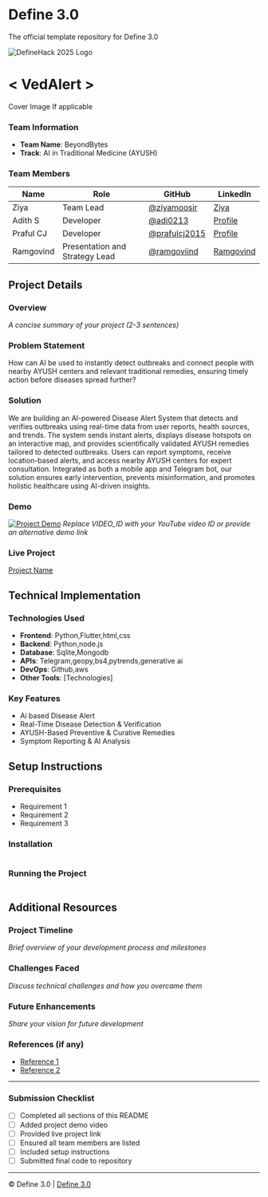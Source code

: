 
# Define 3.0
The official template repository for Define 3.0

![DefineHack 2025 Logo](https://github.com/user-attachments/assets/8173bc16-418e-4912-b500-c6427e4ba4b6)



# < VedAlert >
 Cover Image  If applicable

### Team Information
- **Team Name**: BeyondBytes 
- **Track**: AI in Traditional Medicine (AYUSH)

### Team Members
| Name | Role | GitHub | LinkedIn |
|------|------|--------|----------|
| Ziya  | Team Lead | [@ziyamoosir](https://github.com/ziyamoosir) | [Ziya](https://www.linkedin.com/in/ziya-m-a950152bb/) |
| Adith S | Developer | [@adi0213](https://github.com/adi0213) | [Profile](https://linkedin.com/in/username) |
| Praful CJ | Developer | [@prafulcj2015](https://github.com/prafulcj2015 ) | [Profile](https://linkedin.com/in/username) |
| Ramgovind | Presentation and Strategy Lead | [@ramgoviind](https://github.com/ramgoviind) | [Ramgovind](https://www.linkedin.com/in/ram-govind-7968892a2/) |

## Project Details

### Overview
_A concise summary of your project (2-3 sentences)_

### Problem Statement
How can AI be used to instantly detect outbreaks and connect people with nearby AYUSH centers and relevant traditional remedies, ensuring timely action before diseases spread further?

### Solution
We are building an AI-powered Disease Alert System that detects and verifies outbreaks using real-time data from user reports, health sources, and trends. The system sends instant alerts, displays disease hotspots on an interactive map, and provides scientifically validated AYUSH remedies tailored to detected outbreaks. Users can report symptoms, receive location-based alerts, and access nearby AYUSH centers for expert consultation. Integrated as both a mobile app and Telegram bot, our solution ensures early intervention, prevents misinformation, and promotes holistic healthcare using AI-driven insights.

### Demo
[![Project Demo](https://img.youtube.com/vi/VIDEO_ID/0.jpg)](https://www.youtube.com/watch?v=VIDEO_ID)
_Replace VIDEO_ID with your YouTube video ID or provide an alternative demo link_

### Live Project
[Project Name](https://your-project-url.com)

## Technical Implementation

### Technologies Used
- **Frontend**: Python,Flutter,html,css
- **Backend**: Python,node.js
- **Database**: Sqlite,Mongodb
- **APIs**: Telegram,geopy,bs4,pytrends,generative ai
- **DevOps**: Github,aws
- **Other Tools**: [Technologies]

### Key Features
- Ai based Disease Alert
- Real-Time Disease Detection & Verification
- AYUSH-Based Preventive & Curative Remedies
- Symptom Reporting & AI Analysis

## Setup Instructions

### Prerequisites
- Requirement 1
- Requirement 2
- Requirement 3

### Installation 
```bash

```

### Running the Project
```bash

```

## Additional Resources

### Project Timeline
_Brief overview of your development process and milestones_

### Challenges Faced
_Discuss technical challenges and how you overcame them_

### Future Enhancements
_Share your vision for future development_

### References (if any)
- [Reference 1](link)
- [Reference 2](link)

---

### Submission Checklist
- [ ] Completed all sections of this README
- [ ] Added project demo video
- [ ] Provided live project link
- [ ] Ensured all team members are listed
- [ ] Included setup instructions
- [ ] Submitted final code to repository

---

© Define 3.0 | [Define 3.0](https://www.define3.xyz/)
